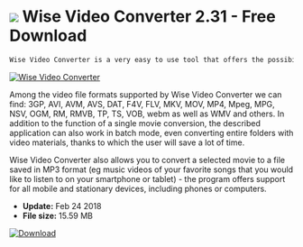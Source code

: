 # ![](https://cdn.softexe.net/static/icon/e/wise-video-converter-10634.png) Wise Video Converter 2.31 - Free Download

```sh
Wise Video Converter is a very easy to use tool that offers the possibility of converting video to popular formats with a single click or dragging the indicated data to the main program window.
```
[![Wise Video Converter](https://gallery.dpcdn.pl/imgc/Tools/73811/g_-_420x350_1.5_-_x20170202152504_0.png)](https://softexe.net/win/multimedia/video/wise-video-converter:pRfcd.html)

Among the video file formats supported by Wise Video Converter we can find: 3GP, AVI, AVM, AVS, DAT, F4V, FLV, MKV, MOV, MP4, Mpeg, MPG, NSV, OGM, RM, RMVB, TP, TS, VOB, webm as well as WMV and others. In addition to the function of a single movie conversion, the described application can also work in batch mode, even converting entire folders with video materials, thanks to which the user will save a lot of time.
 
 Wise Video Converter also allows you to convert a selected movie to a file saved in MP3 format (eg music videos of your favorite songs that you would like to listen to on your smartphone or tablet) - the program offers support for all mobile and stationary devices, including phones or computers.


- **Update:** Feb 24 2018
- **File size:** 15.59 MB

[![Download](https://cdn.softexe.net/static/img/download.png)](https://softexe.net/win/multimedia/video/wise-video-converter:pRfcd.html)

